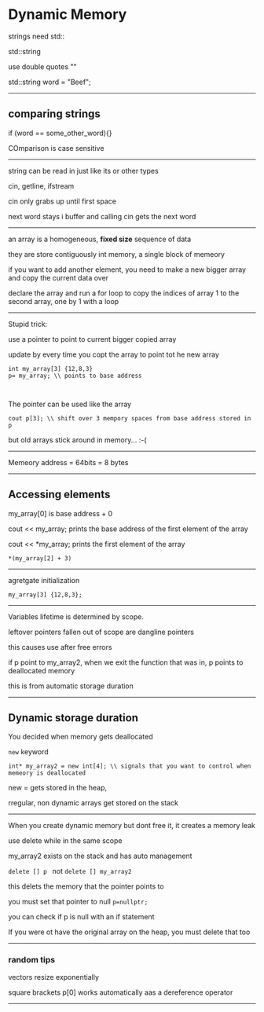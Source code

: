 # Dynamic Memory

strings need std::

std::string

use double quotes ""

std::string word = "Beef";

---

## comparing strings

if (word == some_other_word){}

COmparison is case sensitive

---

string can be read in just like its or other types

cin, getline, ifstream

cin only grabs up until first space

next word stays i buffer and calling cin gets the next word

---

an array is a homogeneous, **fixed size** sequence of data

they are store contiguously int memory, a single block of memeory


if you want to add another element, you need to make a new bigger array and copy the current data over

declare the array and run a for loop to copy the indices of array 1 to the second array, one by 1 with a loop

---

Stupid trick:

use a pointer to point to current bigger copied array

update by every time you copt the array to point tot he new array

```
int my_array[3] {12,8,3}
p= my_array; \\ points to base address



```
The pointer can be used like the array

`cout p[3]; \\ shift over 3 mempory spaces from base address stored in p`

but old arrays stick around in memory... :-(

---

Memeory address = 64bits = 8 bytes

---

## Accessing elements 

my_array[0] is base address + 0

cout << my_array; prints the base address of the first element of the array

cout << \*my_array; prints the first element of the array

`*(my_array[2] + 3)`

---

agretgate initialization

`my_array[3] {12,8,3};`


---

Variables lifetime is determined by scope.

leftover pointers fallen out of scope are dangline pointers

this causes use after free errors

if p point to my_array2, when we exit the function that was in, p points to deallocated memory

this is from automatic storage duration

---

## Dynamic storage duration

You decided when memory gets deallocated

`new` keyword

`int* my_array2 = new int[4]; \\ signals that you want to control when memeory is deallocated`

new = gets stored in the heap,

rregular, non dynamic arrays get stored on the stack

---

When you create dynamic memory but dont free it, it creates a memory leak

use delete while in the same scope

my_array2 exists on the stack and has auto management



`delete [] p ` not `delete [] my_array2`

this delets the memory that the pointer points to

you must set that pointer to null `p=nullptr;`

you can check if p is null  with an if statement

If you were ot have the original array on the heap, you must delete that too



---

### random tips

vectors resize exponentially

square brackets p[0] works automatically aas a dereference operator

---









